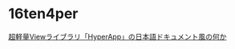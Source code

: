 # 16ten4per

[超軽量Viewライブラリ「HyperApp」の日本語ドキュメント風の何か](https://aloerina01.github.io/javascript/hyperapp/2017/03/17/1.html#%E3%81%93%E3%82%93%E3%81%AB%E3%81%A1%E3%81%AF%E4%B8%96%E7%95%8C)